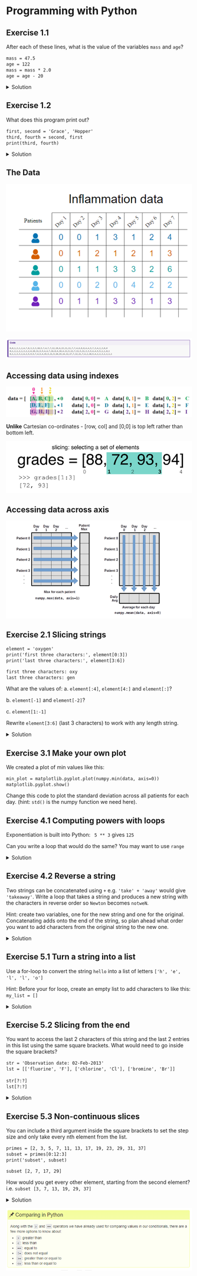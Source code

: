 # Programming with Python

## Exercise 1.1

After each of these lines, what is the value of the variables `mass` and `age`?

```
mass = 47.5
age = 122
mass = mass * 2.0
age = age - 20
```

<details>
<summary>Solution
</summary>

`mass` = 47.5, `age` does not exist   

`mass` = 47.5, `age` = 122    

`mass` = 95.0, `age` = 122  
 
`mass` = 95.0, `age` = 102   

</details>


## Exercise 1.2

What does this program print out?

```
first, second = 'Grace', 'Hopper'
third, fourth = second, first
print(third, fourth)
```

<details>
<summary>Solution
</summary>

Hopper Grace
</details>

## The Data

![Data table](fig/dataTable.png)

![Data csv](fig/dataCSV.png)

## Accessing data using indexes

![Data access](fig/accessData.PNG)

<strong>Unlike</strong> Cartesian co-ordinates -
[row, col] and  [0,0] is top left rather than bottom left.

 
![Slicing](fig/slicing.png)

## Accessing data across axis
![across axis](fig/acrossAxis.png)

## Exercise 2.1 Slicing strings

```.env
element = 'oxygen'
print('first three characters:', element[0:3])
print('last three characters:', element[3:6])
```

```.env
first three characters: oxy
last three characters: gen
```
What are the values of:
 a. `element[:4]`, `element[4:]` and `element[:]`?
 
 b. `element[-1]` and `element[-2]`?
 
 c. `element[1:-1]`

Rewrite `element[3:6]` (last 3 characters) to work with any length string.


<details>
<summary>Solution
</summary>

 a. `element[:4]` = oxyg, `element[4:]` = en, `element[:]` = oxygen
 
 b. `element[-1]` = n `element[-2]` = e
 
 c. `element[1:-1]` = xygen (index 1 up to but not including last index)

`element[3:6]` becomes `element[-3:]`

</details>


## Exercise 3.1 Make your own plot
We created a plot of min values like this:

```.env
min_plot = matplotlib.pyplot.plot(numpy.min(data, axis=0))
matplotlib.pyplot.show()
```

Change this code to plot the standard deviation across all patients for each day. 
(hint: `std()` is the numpy function we need here).

## Exercise 4.1 Computing powers with loops
Exponentiation is built into Python:
``` 5 ** 3``` gives `125`

Can you write a loop that would do the same? You may want to use `range`

<details>
<summary>Solution
</summary>

result = 1

for number in range(0, 3):

    result = result * 5
    
print(result)

</details>

## Exercise 4.2 Reverse a string
Two strings can be concatenated using `+` e.g. `'take' + 'away'` would give `'takeaway'`. Write a loop that takes a string and produces a new string with the characters in reverse order so `Newton` becomes `notweN`.

Hint: create two variables, one for the new string and one for the original. Concatenating adds onto the end of the string, so plan ahead what order you want to add characters from the original string to the new one.

<details>
<summary>Solution
</summary>
newstring = '' 

oldstring = 'Newton'

for char in oldstring:

    newstring = char + newstring
    
print(newstring)

</details>

## Exercise 5.1 Turn a string into a list
Use a for-loop to convert the string `hello` into a list of letters  `['h', 'e', 'l', 'l', 'o']`

Hint: Before your for loop, create an empty list to add characters to like this: `my_list = []`

<details>
<summary>Solution
</summary>

my_list = []
for char in 'hello':
    my_list.append(char)
print(my_list)
</details>

## Exercise 5.2 Slicing from the end
You want to access the last 2 characters of this string and the last 2 entries in this list using the same square brackets. What would need to go inside the square brackets?

```.env
str = 'Observation date: 02-Feb-2013'
lst = [['fluorine', 'F'], ['chlorine', 'Cl'], ['bromine', 'Br']]

str[?:?]
lst[?:?]
```

<details>
<summary>Solution
</summary>
[-2:]
</details>

## Exercise 5.3 Non-continuous slices
You can include a third argument inside the square brackets to set the step size and only take every nth element from the list.

```.env
primes = [2, 3, 5, 7, 11, 13, 17, 19, 23, 29, 31, 37]
subset = primes[0:12:3]
print('subset', subset)
```

```.env
subset [2, 7, 17, 29]
```

How would you get every other element, starting from the second element? i.e.  `subset [3, 7, 13, 19, 29, 37]`

<details>
<summary>Solution
</summary>
primes[1::2]
</details>



![comparisons](fig/comparisons.png)


